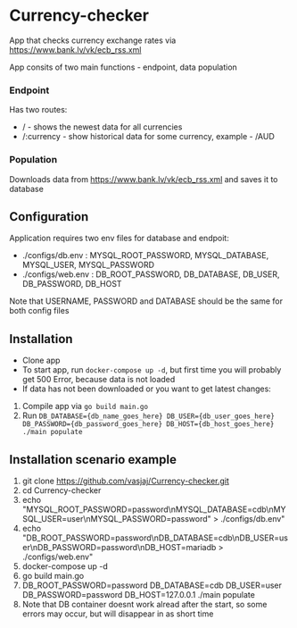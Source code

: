 # Currency-checker

App that checks currency exchange rates via https://www.bank.lv/vk/ecb_rss.xml

App consits of two main functions - endpoint, data population

### Endpoint

Has two routes:

- / - shows the newest data for all currencies
- /:currency - show historical data for some currency, example - /AUD

### Population

Downloads data from https://www.bank.lv/vk/ecb_rss.xml and saves it to database

## Configuration

Application requires two env files for database and endpoit:

- ./configs/db.env : MYSQL_ROOT_PASSWORD, MYSQL_DATABASE, MYSQL_USER, MYSQL_PASSWORD
- ./configs/web.env : DB_ROOT_PASSWORD, DB_DATABASE, DB_USER, DB_PASSWORD, DB_HOST

Note that USERNAME, PASSWORD and DATABASE should be the same for both config files

## Installation

- Clone app
- To start app, run ```docker-compose up -d```, but first time you will probably get 500 Error, because data is not loaded
- If data has not been downloaded or you want to get latest changes:
1. Compile app via ```go build main.go```
2. Run ```DB_DATABASE={db_name_goes_here} DB_USER={db_user_goes_here} DB_PASSWORD={db_password_goes_here} DB_HOST={db_host_goes_here} ./main populate ```

## Installation scenario example

1. git clone https://github.com/vasjaj/Currency-checker.git
2. cd Currency-checker
3. echo "MYSQL_ROOT_PASSWORD=password\nMYSQL_DATABASE=cdb\nMYSQL_USER=user\nMYSQL_PASSWORD=password" > ./configs/db.env"
4. echo "DB_ROOT_PASSWORD=password\nDB_DATABASE=cdb\nDB_USER=user\nDB_PASSWORD=password\nDB_HOST=mariadb > ./configs/web.env"
5. docker-compose up -d
6. go build main.go
7. DB_ROOT_PASSWORD=password DB_DATABASE=cdb DB_USER=user DB_PASSWORD=password DB_HOST=127.0.0.1 ./main populate 
8. Note that DB container doesnt work alread after the start, so some errors may occur, but will disappear in as short time
